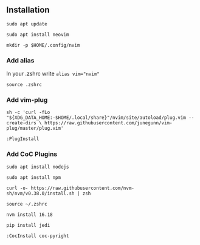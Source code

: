 ## Installation
`sudo apt update`

`sudo apt install neovim`

`mkdir -p $HOME/.config/nvim`

### Add alias

In your .zshrc write `alias vim="nvim"`

`source .zshrc`

### Add vim-plug
`sh -c 'curl -fLo "${XDG_DATA_HOME:-$HOME/.local/share}"/nvim/site/autoload/plug.vim --create-dirs \ https://raw.githubusercontent.com/junegunn/vim-plug/master/plug.vim'`

`:PlugInstall`

### Add CoC Plugins
`sudo apt install nodejs`

`sudo apt install npm`

`curl -o- https://raw.githubusercontent.com/nvm-sh/nvm/v0.38.0/install.sh | zsh`

`source ~/.zshrc`

`nvm install 16.18`

`pip install jedi`

`:CocInstall coc-pyright`


